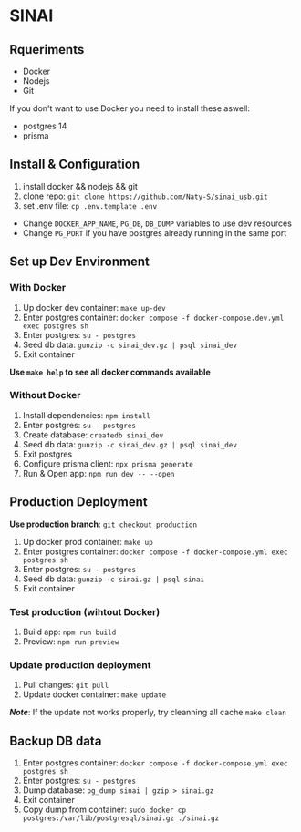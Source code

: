 # SINAI

## Rqueriments

* Docker
* Nodejs
* Git

If you don't want to use Docker you need to install these aswell:
* postgres 14
* prisma


## Install & Configuration

1. install docker && nodejs && git
2. clone repo: `git clone https://github.com/Naty-S/sinai_usb.git`
3. set .env file: `cp .env.template .env`
  * Change `DOCKER_APP_NAME`, `PG_DB`, `DB_DUMP` variables to use dev resources
  * Change `PG_PORT` if you have postgres already running in the same port


## Set up Dev Environment

### With Docker
1. Up docker dev container: `make up-dev`
2. Enter postgres container: `docker compose -f docker-compose.dev.yml exec postgres sh`
3. Enter postgres: `su - postgres`
4. Seed db data: `gunzip -c sinai_dev.gz | psql sinai_dev`
5. Exit container

**Use `make help` to see all docker commands available**

### Without Docker
1. Install dependencies: `npm install`
2. Enter postgres: `su - postgres`
3. Create database: `createdb sinai_dev`
4. Seed db data: `gunzip -c sinai_dev.gz | psql sinai_dev`
5. Exit postgres
6. Configure prisma client: `npx prisma generate`
7. Run & Open app: `npm run dev -- --open`


## Production Deployment

**Use production branch**: `git checkout production`

1. Up docker prod container: `make up`
2. Enter postgres container: `docker compose -f docker-compose.yml exec postgres sh`
3. Enter postgres: `su - postgres`
4. Seed db data: `gunzip -c sinai.gz | psql sinai`
5. Exit container

### Test production (wihtout Docker)
1. Build app: `npm run build`
2. Preview: `npm run preview`

### Update production deployment
1. Pull changes: `git pull`
2. Update docker container: `make update`

***Note***: If the update not works properly, try cleanning all cache `make clean`

## Backup DB data

1. Enter postgres container: `docker compose -f docker-compose.yml exec postgres sh`
2. Enter postgres: `su - postgres`
3. Dump database: `pg_dump sinai | gzip > sinai.gz`
4. Exit container
5. Copy dump from container: `sudo docker cp postgres:/var/lib/postgresql/sinai.gz ./sinai.gz`
